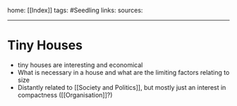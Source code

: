 home: [[Index]]
tags: #Seedling
links: 
sources: 

---
# Tiny Houses
+ tiny houses are interesting and economical
+ What is necessary in a house and what are the limiting factors relating to size
+ Distantly related to [[Society and Politics]], but mostly just an interest in compactness ([[Organisation]]?)
